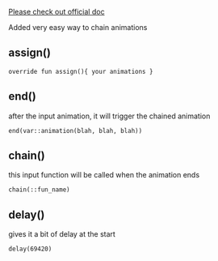 [Please check out official doc](https://guide.openrndr.org/animation/interactiveAnimations.html)

Added very easy way to chain animations

## assign()

`override fun assign(){ your animations }`

## end()

after the input animation, it will trigger the chained animation

`end(var::animation(blah, blah, blah))`

## chain()

this input function will be called when the animation ends

`chain(::fun_name)`

## delay()

gives it a bit of delay at the start

`delay(69420)`

